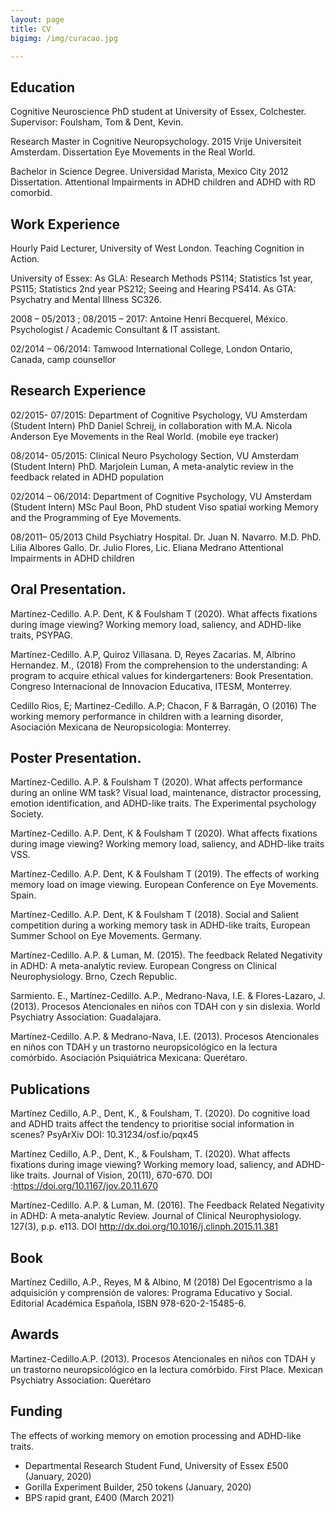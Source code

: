 ```yaml
---
layout: page
title: CV
bigimg: /img/curacao.jpg

---
```

## Education
Cognitive Neuroscience PhD student at University of Essex, Colchester.
Supervisor: Foulsham, Tom & Dent, Kevin.

Research Master in Cognitive Neuropsychology. 2015
Vrije Universiteit Amsterdam. Dissertation Eye Movements in the Real World.

Bachelor in Science Degree. Universidad Marista, Mexico City 2012
Dissertation. Attentional Impairments in ADHD children and ADHD with RD comorbid.

## Work Experience

Hourly Paid Lecturer, University of West London. Teaching Cognition in Action. 

University of Essex:
As GLA: Research Methods PS114; Statistics 1st year, PS115; Statistics 2nd year PS212; Seeing and Hearing PS414. 
As GTA: Psychatry and Mental Illness SC326.

2008 – 05/2013 ; 08/2015 – 2017: Antoine Henri Becquerel, México. Psychologist / Academic Consultant & IT assistant. 

02/2014 – 06/2014: Tamwood International College, London Ontario, Canada, camp counsellor 

## Research Experience

02/2015- 07/2015: Department of Cognitive Psychology, VU Amsterdam (Student Intern)
PhD Daniel Schreij, in collaboration with M.A. Nicola Anderson
Eye Movements in the Real World. (mobile eye tracker)

08/2014- 05/2015: Clinical Neuro Psychology Section, VU Amsterdam (Student Intern)
PhD. Marjolein Luman,
A meta-analytic review in the feedback related in ADHD population

02/2014 – 06/2014: Department of Cognitive Psychology, VU Amsterdam (Student Intern)
MSc Paul Boon, PhD student
Viso spatial working Memory and the Programming of Eye Movements.

08/2011– 05/2013 Child Psychiatry Hospital. Dr. Juan N. Navarro.
M.D. PhD. Lilia Albores Gallo. Dr. Julio Flores, Lic. Eliana Medrano
Attentional Impairments in ADHD children 

## Oral Presentation.

Martínez-Cedillo. A.P. Dent, K & Foulsham T (2020). What affects fixations during image viewing? Working memory load, saliency, and ADHD-like traits, PSYPAG.

Martínez-Cedillo. A.P, Quiroz Villasana. D, Reyes Zacarias. M, Albrino Hernandez. M., (2018) From the comprehension to the understanding: A program to acquire ethical values for kindergarteners: Book Presentation. Congreso Internacional de Innovacion Educativa, ITESM, Monterrey.

Cedillo Rios, E; Martinez-Cedillo. A.P; Chacon, F & Barragán, O (2016) The working memory performance in children with a learning disorder, Asociación Mexicana de Neuropsicologia: Monterrey.


## Poster Presentation.

Martínez-Cedillo. A.P. & Foulsham T (2020). What affects performance during an online WM task? Visual load, maintenance, distractor processing, emotion identification, and ADHD-like traits. The Experimental psychology Society.

Martínez-Cedillo. A.P. Dent, K & Foulsham T (2020). What affects fixations during image viewing? Working memory load, saliency, and ADHD-like traits VSS.

Martínez-Cedillo. A.P. Dent, K & Foulsham T (2019). The effects of working memory load on image viewing. European Conference on Eye Movements. Spain.

Martínez-Cedillo. A.P. Dent, K & Foulsham T (2018). Social and Salient competition during a working memory task in ADHD-like traits, European Summer School on Eye Movements. Germany.

Martínez-Cedillo. A.P. & Luman, M. (2015). The feedback Related Negativity in ADHD: A meta-analytic review. European Congress on Clinical Neurophysiology. Brno, Czech Republic.

Sarmiento. E., Martínez-Cedillo. A.P., Medrano-Nava, I.E. & Flores-Lazaro, J. (2013). Procesos Atencionales en niños con TDAH con y sin dislexia. World Psychiatry Association: Guadalajara.

Martínez-Cedillo. A.P. & Medrano-Nava, I.E. (2013). Procesos Atencionales en niños con TDAH y un trastorno neuropsicológico en la lectura comórbido. Asociación Psiquiátrica Mexicana: Querétaro.

## Publications 
Martínez Cedillo, A.P., Dent, K., & Foulsham, T. (2020). Do cognitive load and ADHD traits affect the tendency to prioritise social information in scenes? PsyArXiv DOI: 10.31234/osf.io/pqx45

Martínez Cedillo, A.P., Dent, K., & Foulsham, T. (2020). What affects fixations during image viewing? Working memory load, saliency, and ADHD-like traits. Journal of Vision, 20(11), 670-670. DOI :https://doi.org/10.1167/jov.20.11.670

Martínez-Cedillo. A.P. & Luman, M. (2016). The Feedback Related Negativity in ADHD: A meta-analytic Review. Journal of Clinical Neurophysiology. 127(3), p.p. e113. DOI http://dx.doi.org/10.1016/j.clinph.2015.11.381 


## Book
Martínez Cedillo, A.P., Reyes, M & Albino, M (2018) Del Egocentrismo a la adquisición y comprensión de valores: Programa
Educativo y Social. Editorial Académica Española, ISBN 978-620-2-15485-6.

## Awards
Martinez-Cedillo.A.P. (2013). Procesos Atencionales en niños con TDAH y un trastorno neuropsicológico en la lectura
comórbido. First Place. Mexican Psychiatry Association: Querétaro

## Funding 

The effects of working memory on emotion processing and ADHD-like traits. 

-	Departmental Research Student Fund, University of Essex £500 (January, 2020) 
-	Gorilla Experiment Builder, 250 tokens (January, 2020)
-	BPS rapid grant, £400 (March 2021) 



